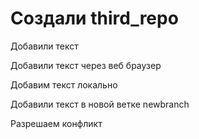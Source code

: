 # Создали third_repo

Добавили текст

Добавили текст через веб браузер


Добавим текст локально

Добавили текст в новой ветке newbranch

Разрешаем конфликт
